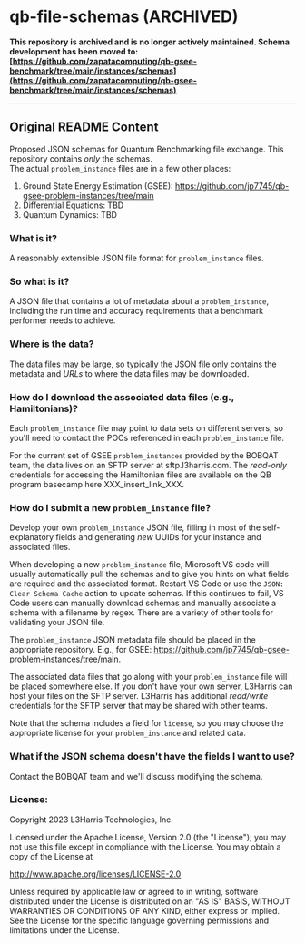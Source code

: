# qb-file-schemas (ARCHIVED)

**This repository is archived and is no longer actively maintained. Schema development has been moved to: [https://github.com/zapatacomputing/qb-gsee-benchmark/tree/main/instances/schemas](https://github.com/zapatacomputing/qb-gsee-benchmark/tree/main/instances/schemas)**

---

## Original README Content

Proposed JSON schemas for Quantum Benchmarking file exchange.  This repository contains *only* the schemas.  
The actual `problem_instance` files are in a few other places:

1. Ground State Energy Estimation (GSEE):  https://github.com/jp7745/qb-gsee-problem-instances/tree/main
2. Differential Equations:  TBD
3. Quantum Dynamics:  TBD

### What is it?

A reasonably extensible JSON file format for `problem_instance` files.

### So what is it?

A JSON file that contains a lot of metadata about a `problem_instance`, including the run time and accuracy requirements that a benchmark performer needs to achieve.  

### Where is the data?

The data files may be large, so typically the JSON file only contains the metadata and *URLs* to where the data files may be downloaded.

###  How do I download the associated data files (e.g., Hamiltonians)?

Each `problem_instance` file may point to data sets on different servers, so you'll need to contact the POCs referenced in each `problem_instance` file.  

For the current set of GSEE `problem_instances` provided by the BOBQAT team, the data lives on an SFTP server at sftp.l3harris.com.  The *read-only* credentials for accessing the Hamiltonian files are available on the QB program basecamp here XXX_insert_link_XXX.

###  How do I submit a new `problem_instance` file?

Develop your own `problem_instance` JSON file, filling in most of the self-explanatory fields and generating *new* UUIDs for your instance and associated files.  

When developing a new `problem_instance` file, Microsoft VS code will usually automatically pull the schemas and to give you hints on what fields are required and the associated format.  Restart VS Code or use the `JSON: Clear Schema Cache` action to update schemas.  If this continues to fail, VS Code users can manually download schemas and manually associate a schema with a filename by regex.  There are a variety of other tools for validating your JSON file.

The `problem_instance` JSON metadata file should be placed in the appropriate repository. E.g., for GSEE: https://github.com/jp7745/qb-gsee-problem-instances/tree/main.  

The associated data files that go along with your `problem_instance` file will be placed somewhere else.  If you don't have your own server, L3Harris can host your files on the SFTP server.  L3Harris has additional *read/write* credentials for the SFTP server that may be shared with other teams.

Note that the schema includes a field for `license`, so you may choose the appropriate license for your `problem_instance` and related data.

###  What if the JSON schema doesn't have the fields I want to use?

Contact the BOBQAT team and we'll discuss modifying the schema.


### License:

Copyright 2023 L3Harris Technologies, Inc.

Licensed under the Apache License, Version 2.0 (the "License");
you may not use this file except in compliance with the License.
You may obtain a copy of the License at

http://www.apache.org/licenses/LICENSE-2.0

Unless required by applicable law or agreed to in writing, software
distributed under the License is distributed on an "AS IS" BASIS,
WITHOUT WARRANTIES OR CONDITIONS OF ANY KIND, either express or implied.
See the License for the specific language governing permissions and
limitations under the License.
